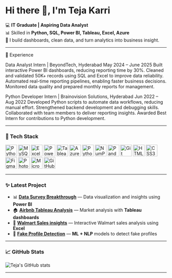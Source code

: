 # Hi there 👋, I'm Teja Karri

💻 **IT Graduate | Aspiring Data Analyst**  
📊 Skilled in **Python, SQL, Power BI, Tableau, Excel, Azure**  
🚀 I build dashboards, clean data, and turn analytics into business insight.

---
💼 Experience

Data Analyst Intern | BeyondTech, Hyderabad
May 2024 – June 2025
Built interactive Power BI dashboards, reducing reporting time by 30%.
Cleaned and validated 50K+ records using SQL and Excel to improve data reliability.
Automated real-time reporting pipelines, enabling faster business decisions.
Monitored data quality and prepared monthly reports for management.

Python Developer Intern | Brainovision Solutions, Hyderabad
Jun 2022 – Aug 2022
Developed Python scripts to automate data workflows, reducing manual effort.
Strengthened backend development and debugging skills.
Collaborated with team members to deliver reporting insights.
Awarded Best Intern for contributions to Python development.

---

### 🔧 Tech Stack
<p align="left">
  <img src="https://cdn.jsdelivr.net/gh/devicons/devicon/icons/python/python-original.svg" alt="Python" width="36" height="36"/>
  <img src="https://cdn.jsdelivr.net/gh/devicons/devicon/icons/mysql/mysql-original.svg" alt="MySQL" width="36" height="36"/>
  <img src="https://upload.wikimedia.org/wikipedia/commons/thumb/3/34/Microsoft_Office_Excel_%282019%E2%80%93present%29.svg/826px-Microsoft_Office_Excel_%282019%E2%80%93present%29.svg.png" alt="Excel" width="36" height="36"/>
  <img src="https://img.icons8.com/color/48/power-bi.png" alt="Power BI" width="36" height="36"/>
  <img src="https://www.pngmart.com/files/23/Tableau-Logo-PNG-HD.png" alt="Tableau" width="36" height="36"/>
  <img src="https://cdn.jsdelivr.net/gh/devicons/devicon/icons/azure/azure-original.svg" alt="Azure" width="36" height="36"/>
  <img src="https://cdn.jsdelivr.net/gh/devicons/devicon/icons/python/python-original.svg" alt="Python" width="36" height="36"/>
  <img src="https://cdn.jsdelivr.net/gh/devicons/devicon/icons/numpy/numpy-original.svg" alt="NumPy" width="36" height="36"/>
    <img src="https://cdn.jsdelivr.net/gh/devicons/devicon/icons/pandas/pandas-original.svg" alt="Pandas" width="36" height="36"/>
  <img src="https://cdn.jsdelivr.net/gh/devicons/devicon/icons/git/git-original.svg" alt="Git" width="36" height="36"/>
  <img src="https://cdn.jsdelivr.net/gh/devicons/devicon/icons/html5/html5-original.svg" alt="HTML5" width="36" height="36"/>
  <img src="https://cdn.jsdelivr.net/gh/devicons/devicon/icons/css3/css3-original.svg" alt="CSS3" width="36" height="36"/>
  <img src="https://cdn.jsdelivr.net/gh/devicons/devicon/icons/figma/figma-original.svg" alt="Figma" width="36" height="36"/>
  <img src="https://cdn.jsdelivr.net/gh/devicons/devicon/icons/photoshop/photoshop-plain.svg" alt="Photoshop" width="36" height="36"/>
  <img src="https://upload.wikimedia.org/wikipedia/commons/4/41/Microsoft_SQL_Server_2025_icon.svg" alt="Microsoft SQL Server" width="36" height="36"/>
  <img src="https://cdn.jsdelivr.net/gh/devicons/devicon/icons/github/github-original-wordmark.svg" alt="GitHub" width="36" height="36"/>
</p>

---


### ✨ Latest Project
- 📊 [**Data Survey Breakthrough**](https://github.com/KARRITEJA555/Data-Survey-Breakthrough-using-Power-BI) — Data visualization and insights using **Power BI**  
- 🏠 [**Airbnb Tableau Analysis**](https://github.com/KARRITEJA555/airbnb-tableau-analysis) — Market analysis with **Tableau dashboards**  
- 🛒 [**Walmart Sales insights**](https://github.com/KARRITEJA555/Walmart-sales-insights) — Interactive Walmart sales analysis using **Excel**  
- 🤖 [**Fake Profile Detection**](https://github.com/KARRITEJA555/fake_profile_detection) — **ML + NLP** models to detect fake profiles  


---

### 📈 GitHub Stats
![Teja's GitHub stats](https://github-readme-stats.vercel.app/api?username=KARRITEJA555&show_icons=true&theme=tokyonight)  

---




